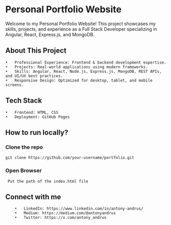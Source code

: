 # Personal Portfolio Website
Welcome to my Personal Portfolio Website! This project showcases my skills, projects, and experience as a Full Stack Developer specializing in Angular, React, Express.js, and MongoDB.

## About This Project
	•	Professional Experience: Frontend & backend development expertise.
	•	Projects: Real-world applications using modern frameworks.
	•	Skills: Angular, React, Node.js, Express.js, MongoDB, REST APIs, and UI/UX best practices.
	•	Responsive Design: Optimized for desktop, tablet, and mobile screens.

 ## Tech Stack
 	•	Frontend: HTML, CSS
	•	Deployment: GitHub Pages

 ## How to run locally?
 ### Clone the repo
    git clone https://github.com/your-username/portfolio.git

 ### Open Browser
     Put the path of the index.html file

 ## Connect with me
     	•	LinkedIn: https://www.linkedin.com/in/antony-andrus/
	    •	Medium: https://medium.com/@antonyandrus
	    •	Twitter: https://x.com/antony_andrus




